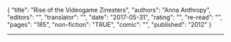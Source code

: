 {
"title": "Rise of the Videogame Zinesters",
"authors": "Anna Anthropy",
"editors": "",
"translator": "",
"date": "2017-05-31",
"rating": "",
"re-read": "",
"pages": "185",
"non-fiction": "TRUE",
"comic": "",
"published": "2012"
}

---
